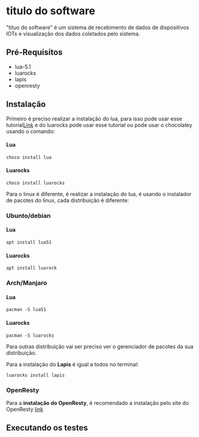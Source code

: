 # titulo do software

"tituo do software" é um sistema de recebimento de dados de dispositivos IOTs e visualização dos dados coletados pelo sistema.

## 

## Pré-Requisitos

 - lua-5.1
 - luarocks
 - lapis
 - openresty

## Instalação

Primeiro é preciso realizar a instalação do lua, para isso pode usar esse tutorial<a href="https://terminalroot.com.br/2022/07/lua-windows.html">Link</a> e do luarocks pode usar esse tutorial <a href=""></a> ou pode usar o chocolatey usando o comando:

#### Lua
```
choco install lua
```
#### Luarocks
```
choco install luarocks
```
Para o linux é diferente, é realizar a instalação do lua, é usando o instalador de pacotes do linux, cada distribuição é diferente:

### Ubunto/debian
#### Lua
```
apt install lua51
```
#### Luarocks
```
apt install luarock
```
### Arch/Manjaro 
#### Lua
```
pacman -S lua51
```
#### Luarocks
```
pacman -S luarocks
```
<p>Para outras distribuição vai ser preciso ver o gerenciador de pacotes da 
sua distribuição.</p>
<p>Para a instalação do <strong>Lapis</strong> é igual a todos no terminal:</p>

```
luarocks install lapis
```
### OpenResty
Para a **instalação do OpenResty**, é recomendado a instalação pelo site do OpenResty <a href="https://openresty.org/en/installation.html">link</a>


## Executando os testes